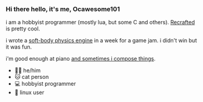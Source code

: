 ### Hi there hello, it's me, Ocawesome101

i am a hobbyist programmer (mostly lua, but some C and others).  [Recrafted](https://ocawesome101.github.io/recrafted) is pretty cool.

i wrote a [soft-body physics engine](https://github.com/ocawesome101/pine-jam-2023) in a week for a game jam.  i didn't win but it was fun.

i'm good enough at piano [and sometimes i compose things](https://www.youtube.com/watch?v=i2fW_Gae4kQ).

- 👨‍🦱 he/him
- 🐱 cat person
- 💻 hobbyist programmer
- 🐧 linux user
